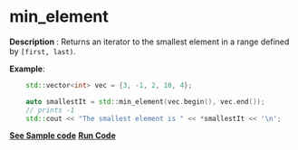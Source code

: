 # min_element

**Description** : Returns an iterator to the smallest element in a range defined by `[first, last)`.

**Example**:
```cpp
    std::vector<int> vec = {3, -1, 2, 10, 4};

    auto smallestIt = std::min_element(vec.begin(), vec.end()); 
    // prints -1
    std::cout << "The smallest element is " << *smallestIt << '\n';

```
**[See Sample code](snippets/vector/min_element.cpp)**
**[Run Code](https://rextester.com/ZVBA46979)**